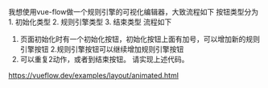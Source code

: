 我想使用vue-flow做一个规则引擎的可视化编辑器，大致流程如下
按钮类型分为1. 初始化类型 2. 规则引擎类型 3. 结束类型
流程如下
1. 页面初始化时有一个初始化按钮，初始化按钮上面有加号，可以增加新的规则引擎按钮
2.规则引擎按钮可以继续增加规则引擎按钮
3. 可以重复2动作，或者到结束按钮。
请实现上述代码。


https://vueflow.dev/examples/layout/animated.html
